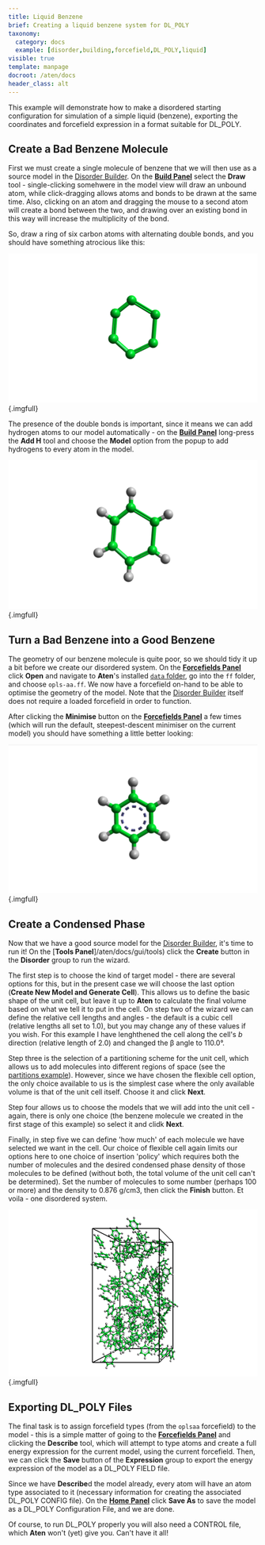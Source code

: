 ```yaml
---
title: Liquid Benzene
brief: Creating a liquid benzene system for DL_POLY
taxonomy:
  category: docs
  example: [disorder,building,forcefield,DL_POLY,liquid]
visible: true
template: manpage
docroot: /aten/docs
header_class: alt
---
```


This example will demonstrate how to make a disordered starting configuration for simulation of a simple liquid (benzene), exporting the coordinates and forcefield expression in a format suitable for DL_POLY.

## Create a Bad Benzene Molecule

First we must create a single molecule of benzene that we will then use as a source model in the [Disorder Builder](/aten/docs/gui/disorder). On the [**Build Panel**](/aten/docs/gui/build) select the **Draw** tool - single-clicking somehwere in the model view will draw an unbound atom, while click-dragging allows atoms and bonds to be drawn at the same time. Also, clicking on an atom and dragging the mouse to a second atom will create a bond between the two, and drawing over an existing bond in this way will increase the multiplicity of the bond.

So, draw a ring of six carbon atoms with alternating double bonds, and you should have something atrocious like this:

![Liquid Benzene - Step 1](benzene1.png){.imgfull}

The presence of the double bonds is important, since it means we can add hydrogen atoms to our model automatically - on the [**Build Panel**](/aten/docs/gui/build) long-press the **Add H** tool and choose the **Model** option from the popup to add hydrogens to every atom in the model.

![Liquid Benzene - Step 2](benzene2.png){.imgfull}

## Turn a Bad Benzene into a Good Benzene

The geometry of our benzene molecule is quite poor, so we should tidy it up a bit before we create our disordered system. On the [**Forcefields Panel**](/aten/docs/gui/forcefields) click **Open** and navigate to **Aten**'s installed [`data` folder](/aten/docs/installation/data), go into the `ff` folder, and choose `opls-aa.ff`. We now have a forcefield on-hand to be able to optimise the geometry of the model. Note that the [Disorder Builder](/aten/docs/gui/disorder) itself does not require a loaded forcefield in order to function.

After clicking the **Minimise** button on the [**Forcefields Panel**](/aten/docs/gui/forcefields) a few times (which will run the default, steepest-descent minimiser on the current model) you should have something a little better looking:

![Liquid Benzene - Step 3](benzene3.png){.imgfull}

## Create a Condensed Phase

Now that we have a good source model for the [Disorder Builder](/aten/docs/gui/disorder), it's time to run it!  On the [**Tools Panel**]/aten/docs/gui/tools) click the **Create** button in the **Disorder** group to run the wizard.

The first step is to choose the kind of target model - there are several options for this, but in the present case we will choose the last option (**Create New Model and Generate Cell**). This allows us to define the basic shape of the unit cell, but leave it up to **Aten** to calculate the final volume based on what we tell it to put in the cell. On step two of the wizard we can define the relative cell lengths and angles - the default is a cubic cell (relative lengths all set to 1.0), but you may change any of these values if you wish. For this example I have lenghthened the cell along the cell's _b_ direction (relative length of 2.0) and changed the &beta; angle to 110.0&deg;.

Step three is the selection of a partitioning scheme for the unit cell, which allows us to add molecules into different regions of space (see the [partitions example](/aten/docs/examples/partitions)). However, since we have chosen the flexible cell option, the only choice available to us is the simplest case where the only available volume is that of the unit cell itself. Choose it and click **Next**.

Step four allows us to choose the models that we will add into the unit cell - again, there is only one choice (the benzene molecule we created in the first stage of this example) so select it and clidk **Next**.

Finally, in step five we can define 'how much' of each molecule we have selected we want in the cell. Our choice of flexible cell again limits our options here to one choice of insertion 'policy' which requires both the number of molecules and the desired condensed phase density of those molecules to be defined (without both, the total volume of the unit cell can't be determined). Set the number of molecules to some number (perhaps 100 or more) and the density to 0.876 g/cm3, then click the **Finish** button. Et voila - one disordered system.

![Liquid Benzene - Step 4](benzene4.png){.imgfull}

## Exporting DL_POLY Files

The final task is to assign forcefield types (from the `oplsaa` forcefield) to the model - this is a simple matter of going to the [**Forcefields Panel**](/aten/docs/gui/forcefields) and clicking the **Describe** tool, which will attempt to type atoms and create a full energy expression for the current model, using the current forcefield. Then, we can click the **Save** button of the **Expression** group to export the energy expression of the model as a DL_POLY FIELD file.

Since we have **Describe**d the model already, every atom will have an atom type associated to it (necessary information for creating the associated DL_POLY CONFIG file). On the [**Home Panel**](/aten/docs/gui/home) click **Save As** to save the model as a DL_POLY Configuration File, and we are done.

Of course, to run DL_POLY properly you will also need a CONTROL file, which **Aten** won't (yet) give you. Can't have it all!

